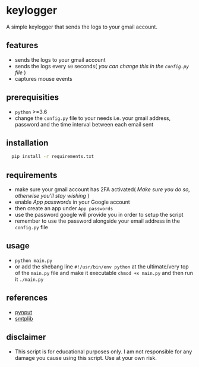 # keylogger

A simple keylogger that sends the logs to your gmail account.

## features

- sends the logs to your gmail account
- sends the logs every `60` seconds( _you can change this in the `config.py` file_ )
- captures mouse events

## prerequisities

- `python` >=3.6
- change the `config.py` file to your needs i.e. your gmail address, password and the time interval between each email sent

## installation

```sh
  pip install -r requirements.txt
```

## requirements

- make sure your gmail account has 2FA activated( _Make sure you do so, otherwise you'll stay wishing_ )
- enable _App passwords_ in your Google account
- then create an app under `App passwords`
- use the password google will provide you in order to setup the script
- remember to use the password alongside your email address in the `config.py` file

## usage

- `python main.py`
- or add the shebang line `#!/usr/bin/env python` at the ultimate/very top of the `main.py` file and make it executable `chmod +x main.py` and then run it `./main.py`

## references

- [pynput](https://pynput.readthedocs.io/en/latest/)
- [smtplib](https://docs.python.org/3/library/smtplib.html)

## disclaimer

- This script is for educational purposes only. I am not responsible for any damage you cause using this script. Use at your own risk.
